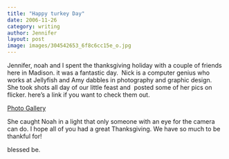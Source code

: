 ```yaml
---
title: "Happy turkey Day"
date: 2006-11-26
category: writing
author: Jennifer
layout: post
image: images/304542653_6f8c6cc15e_o.jpg
---
```


Jennifer, noah and I spent the thanksgiving holiday with a couple of friends here in Madison. it was a fantastic day.  Nick is a computer genius who works at Jellyfish and Amy dabbles in photography and graphic design.  She took shots all day of our little feast and  posted some of her pics on flicker. here&#8217;s a link if you want to check them out.

[Photo Gallery](https://www.flickr.com/photos/jenniferandjaythans_photos/galleries/72157684764207416/)

She caught Noah in a light that only someone with an eye for the camera can do. I hope all of you had a great Thanksgiving. We have so much to be thankful for!

blessed be.
